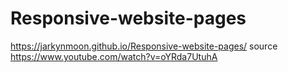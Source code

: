 # Responsive-website-pages
https://jarkynmoon.github.io/Responsive-website-pages/
source 
https://www.youtube.com/watch?v=oYRda7UtuhA
